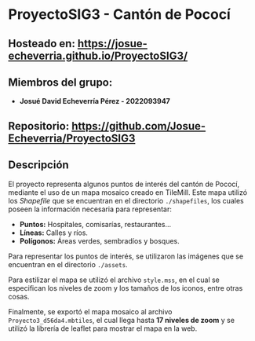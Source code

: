 # ProyectoSIG3 - Cantón de Pococí

## Hosteado en: https://josue-echeverria.github.io/ProyectoSIG3/

## Miembros del grupo: 
- **Josué David Echeverría Pérez - 2022093947**

## Repositorio: https://github.com/Josue-Echeverria/ProyectoSIG3

## Descripción
El proyecto representa algunos puntos de interés del cantón de Pococí, mediante el uso de un mapa mosaico creado en TileMill. Este mapa utilizó los *Shapefile* que se encuentran en el directorio `./shapefiles`, los cuales poseen la información necesaria para representar:
- **Puntos:** Hospitales, comisarías, restaurantes...
- **Líneas:** Calles y ríos.
- **Polígonos:** Áreas verdes, sembradíos y bosques.

Para representar los puntos de interés, se utilizaron las imágenes que se encuentran en el directorio `./assets`.

Para estilizar el mapa se utilizó el archivo `style.mss`, en el cual se especifican los niveles de zoom y los tamaños de los iconos, entre otras cosas.

Finalmente, se exportó el mapa mosaico al archivo `Proyecto3_d56da4.mbtiles`, el cual llega hasta **17 niveles de zoom** y se utilizó la librería de leaflet para mostrar el mapa en la web.